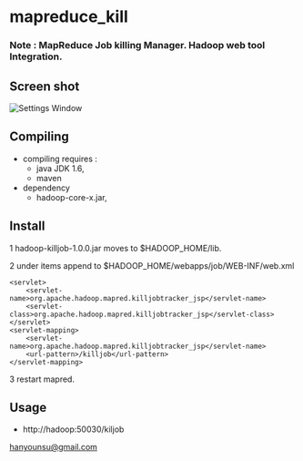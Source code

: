 mapreduce_kill
==============
### Note : MapReduce Job killing Manager. Hadoop web tool Integration. ###

## Screen shot ##
![Settings Window](https://raw.github.com/hys9958/mapreduce_kill/master/screen_shot.png)

## Compiling ##
- compiling requires : 
	- java JDK 1.6,
	- maven
- dependency
	- hadoop-core-x.jar,
	
## Install ##
1 hadoop-killjob-1.0.0.jar moves to $HADOOP_HOME/lib.

2 under items append to $HADOOP_HOME/webapps/job/WEB-INF/web.xml

    <servlet>
	    <servlet-name>org.apache.hadoop.mapred.killjobtracker_jsp</servlet-name>
	    <servlet-class>org.apache.hadoop.mapred.killjobtracker_jsp</servlet-class>
    </servlet>
    <servlet-mapping>
	    <servlet-name>org.apache.hadoop.mapred.killjobtracker_jsp</servlet-name>
	    <url-pattern>/killjob</url-pattern>
    </servlet-mapping>
    	
3 restart mapred.

## Usage ##
- http://hadoop:50030/kiljob

hanyounsu@gmail.com
